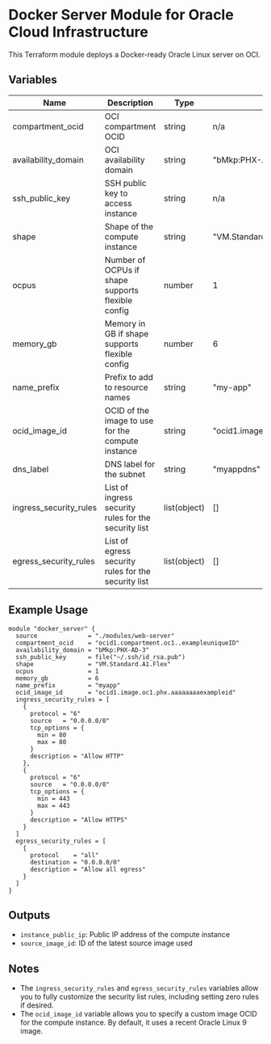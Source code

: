 # Docker Server Module for Oracle Cloud Infrastructure

This Terraform module deploys a Docker-ready Oracle Linux server on OCI.

## Variables

| Name                   | Description                                                      | Type   | Default     | Required |
|------------------------|------------------------------------------------------------------|--------|-------------|----------|
| compartment_ocid       | OCI compartment OCID                                             | string | n/a         | yes      |
| availability_domain    | OCI availability domain                                          | string | "bMkp:PHX-AD-3" | no   |
| ssh_public_key         | SSH public key to access instance                                | string | n/a         | yes      |
| shape                  | Shape of the compute instance                                    | string | "VM.Standard.A1.Flex" | no |
| ocpus                  | Number of OCPUs if shape supports flexible config                | number | 1           | no       |
| memory_gb              | Memory in GB if shape supports flexible config                   | number | 6           | no       |
| name_prefix            | Prefix to add to resource names                                  | string | "my-app"    | no       |
| ocid_image_id          | OCID of the image to use for the compute instance                | string | "ocid1.image.oc1.phx.aaaaaaaaeqdefxlbovrp5uafn6gp5kxmesjdmkk7e7lhqcfgfy67zckwynlq" | no |
| dns_label              | DNS label for the subnet                                         | string | "myappdns"  | no       |
| ingress_security_rules | List of ingress security rules for the security list             | list(object) | []    | no       |
| egress_security_rules  | List of egress security rules for the security list              | list(object) | []    | no       |

## Example Usage

```hcl
module "docker_server" {
  source              = "./modules/web-server"
  compartment_ocid    = "ocid1.compartment.oc1..exampleuniqueID"
  availability_domain = "bMkp:PHX-AD-3"
  ssh_public_key      = file("~/.ssh/id_rsa.pub")
  shape               = "VM.Standard.A1.Flex"
  ocpus               = 1
  memory_gb           = 6
  name_prefix         = "myapp"
  ocid_image_id       = "ocid1.image.oc1.phx.aaaaaaaaexampleid"
  ingress_security_rules = [
    {
      protocol = "6"
      source   = "0.0.0.0/0"
      tcp_options = {
        min = 80
        max = 80
      }
      description = "Allow HTTP"
    },
    {
      protocol = "6"
      source   = "0.0.0.0/0"
      tcp_options = {
        min = 443
        max = 443
      }
      description = "Allow HTTPS"
    }
  ]
  egress_security_rules = [
    {
      protocol    = "all"
      destination = "0.0.0.0/0"
      description = "Allow all egress"
    }
  ]
}
```

## Outputs

- `instance_public_ip`: Public IP address of the compute instance
- `source_image_id`: ID of the latest source image used

## Notes

- The `ingress_security_rules` and `egress_security_rules` variables allow you to fully customize the security list rules, including setting zero rules if desired.
- The `ocid_image_id` variable allows you to specify a custom image OCID for the compute instance. By default, it uses a recent Oracle Linux 9 image.
